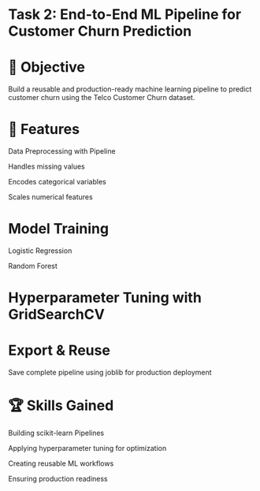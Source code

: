 # Task 2: End-to-End ML Pipeline for Customer Churn Prediction
# 📝 Objective

Build a reusable and production-ready machine learning pipeline to predict customer churn using the Telco Customer Churn dataset.

# 🔧 Features

Data Preprocessing with Pipeline

Handles missing values

Encodes categorical variables

Scales numerical features

# Model Training

Logistic Regression

Random Forest

# Hyperparameter Tuning with GridSearchCV

# Export & Reuse

Save complete pipeline using joblib for production deployment

# 🏆 Skills Gained

Building scikit-learn Pipelines

Applying hyperparameter tuning for optimization

Creating reusable ML workflows

Ensuring production readiness
